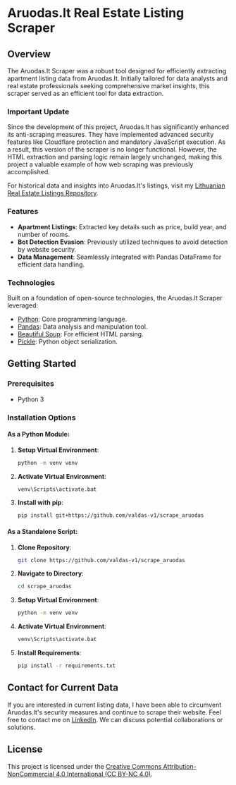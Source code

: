 # Aruodas.lt Real Estate Listing Scraper

## Overview
The Aruodas.lt Scraper was a robust tool designed for efficiently extracting apartment listing data from Aruodas.lt. Initially tailored for data analysts and real estate professionals seeking comprehensive market insights, this scraper served as an efficient tool for data extraction.

### Important Update
Since the development of this project, Aruodas.lt has significantly enhanced its anti-scraping measures. They have implemented advanced security features like Cloudflare protection and mandatory JavaScript execution. As a result, this version of the scraper is no longer functional. However, the HTML extraction and parsing logic remain largely unchanged, making this project a valuable example of how web scraping was previously accomplished.

For historical data and insights into Aruodas.lt's listings, visit my [Lithuanian Real Estate Listings Repository](https://github.com/valdas-v1/lithuanian-real-estate-listings).

### Features
- **Apartment Listings**: Extracted key details such as price, build year, and number of rooms.
- **Bot Detection Evasion**: Previously utilized techniques to avoid detection by website security.
- **Data Management**: Seamlessly integrated with Pandas DataFrame for efficient data handling.

### Technologies
Built on a foundation of open-source technologies, the Aruodas.lt Scraper leveraged:
- [Python](https://www.python.org/): Core programming language.
- [Pandas](https://pandas.pydata.org/): Data analysis and manipulation tool.
- [Beautiful Soup](https://pypi.org/project/beautifulsoup4/): For efficient HTML parsing.
- [Pickle](https://docs.python.org/3/library/pickle.html): Python object serialization.

## Getting Started

### Prerequisites
- Python 3

### Installation Options

#### As a Python Module:
1. **Setup Virtual Environment**:
    ```sh
    python -m venv venv
    ```
2. **Activate Virtual Environment**:
    ```sh
    venv\Scripts\activate.bat
    ```
3. **Install with pip**:
    ```sh
    pip install git+https://github.com/valdas-v1/scrape_aruodas
    ```

#### As a Standalone Script:
1. **Clone Repository**:
    ```sh
    git clone https://github.com/valdas-v1/scrape_aruodas
    ```
2. **Navigate to Directory**:
    ```sh
    cd scrape_aruodas
    ```
3. **Setup Virtual Environment**:
    ```sh
    python -m venv venv
    ```
4. **Activate Virtual Environment**:
    ```sh
    venv\Scripts\activate.bat
    ```
5. **Install Requirements**:
    ```sh
    pip install -r requirements.txt
    ```

## Contact for Current Data
If you are interested in current listing data, I have been able to circumvent Aruodas.lt's security measures and continue to scrape their website. Feel free to contact me on [LinkedIn](https://www.linkedin.com/in/valdas-paulavicius/). We can discuss potential collaborations or solutions.

## License
This project is licensed under the [Creative Commons Attribution-NonCommercial 4.0 International (CC BY-NC 4.0)](LICENSE).